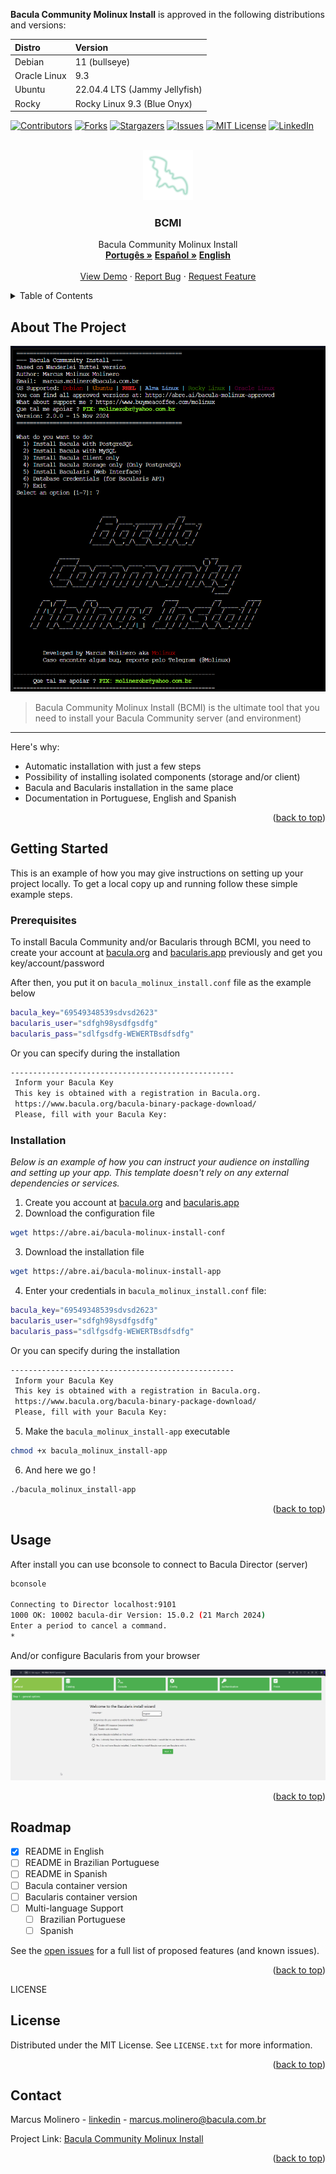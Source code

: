 **Bacula Community Molinux Install** is approved in the following distributions and versions:

| Distro       | Version                       |
| :---         | :---                          |
| Debian       | 11 (bullseye)                 | 
| Oracle Linux | 9.3                           |
| Ubuntu       | 22.04.4 LTS (Jammy Jellyfish) | 
| Rocky        | Rocky Linux 9.3 (Blue Onyx)   |

<!-- Improved compatibility of back to top link: See: https://github.com/othneildrew/Best-README-Template/pull/73 -->
<a id="readme-top"></a>
<!--
*** Thanks for checking out the Best-README-Template. If you have a suggestion
*** that would make this better, please fork the repo and create a pull request
*** or simply open an issue with the tag "enhancement".
*** Don't forget to give the project a star!
*** Thanks again! Now go create something AMAZING! :D
-->

<!-- PROJECT SHIELDS -->
<!--
*** I'm using markdown "reference style" links for readability.
*** Reference links are enclosed in brackets [ ] instead of parentheses ( ).
*** See the bottom of this document for the declaration of the reference variables
*** for contributors-url, forks-url, etc. This is an optional, concise syntax you may use.
*** https://www.markdownguide.org/basic-syntax/#reference-style-links
-->
[![Contributors][contributors-shield]][contributors-url]
[![Forks][forks-shield]][forks-url]
[![Stargazers][stars-shield]][stars-url]
[![Issues][issues-shield]][issues-url]
[![MIT License][license-shield]][license-url]
[![LinkedIn][linkedin-shield]][linkedin-url]

<!-- PROJECT LOGO -->
<br />
<div align="center">
  <a href="https://github.com/othneildrew/Best-README-Template">
    <img src="./assets/icons8-morcego-96.png" alt="Logo" width="80" height="80">
  </a>

  <h3 align="center">BCMI</h3>

  <p align="center">
    Bacula Community Molinux Install
    <br />
    <a href="https://github.com/molinux/bacula-tools/blob/master/bacula-install/README-pt_BR.md"><strong>Portugês »</strong></a>
    <a href="https://github.com/molinux/bacula-tools/blob/master/bacula-install/README-es.md"><strong>Español »</strong></a>
    <a href="https://github.com/molinux/bacula-tools/blob/master/bacula-install/README-en.md"><strong>English</strong></a>
    <br />
    <br />
    <a href="https://github.com/othneildrew/Best-README-Template">View Demo</a>
    ·
    <a href="https://github.com/othneildrew/Best-README-Template/issues/new?labels=bug&template=bug-report---.md">Report Bug</a>
    ·
    <a href="https://github.com/othneildrew/Best-README-Template/issues/new?labels=enhancement&template=feature-request---.md">Request Feature</a>
  </p>
</div>

<!-- TABLE OF CONTENTS -->
<details>
  <summary>Table of Contents</summary>
  <ol>
    <li>
      <a href="#about-the-project">About The Project</a>
      <ul>
        <li><a href="#built-with">Built With</a></li>
      </ul>
    </li>
    <li>
      <a href="#getting-started">Getting Started</a>
      <ul>
        <li><a href="#prerequisites">Prerequisites</a></li>
        <li><a href="#installation">Installation</a></li>
      </ul>
    </li>
    <li><a href="#usage">Usage</a></li>
    <li><a href="#roadmap">Roadmap</a></li>
    <li><a href="#contributing">Contributing</a></li>
    <li><a href="#license">License</a></li>
    <li><a href="#contact">Contact</a></li>
    <li><a href="#acknowledgments">Acknowledgments</a></li>
  </ol>
</details>

<!-- ABOUT THE PROJECT -->
## About The Project

[![Product Name Screen Shot][product-screenshot]](https://example.com)

> Bacula Community Molinux Install (BCMI) is the ultimate tool that you need to install your Bacula Community server (and environment)

---

Here's why:

* Automatic installation with just a few steps
* Possibility of installing isolated components (storage and/or client)
* Bacula and Bacularis installation in the same place
* Documentation in Portuguese, English and Spanish

<p align="right">(<a href="#readme-top">back to top</a>)</p>

<!-- GETTING STARTED -->
## Getting Started

This is an example of how you may give instructions on setting up your project locally.
To get a local copy up and running follow these simple example steps.

### Prerequisites

To install Bacula Community and/or Bacularis through BCMI, you need to create your account at [bacula.org](https://www.bacula.org/bacula-binary-package-download/) and [bacularis.app](https://users.bacularis.com/user/login/) previously and get you key/account/password

After then, you put it on `bacula_molinux_install.conf` file as the example below

```bash
bacula_key="69549348539sdvsd2623"
bacularis_user="sdfgh98ysdfgsdfg"
bacularis_pass="sdlfgsdfg-WEWERTBsdfsdfg"
```

Or you can specify during the installation

```bash
--------------------------------------------------
 Inform your Bacula Key
 This key is obtained with a registration in Bacula.org.
 https://www.bacula.org/bacula-binary-package-download/
 Please, fill with your Bacula Key: 
```

### Installation

_Below is an example of how you can instruct your audience on installing and setting up your app. This template doesn't rely on any external dependencies or services._

1. Create you account at [bacula.org](https://www.bacula.org/bacula-binary-package-download/) and [bacularis.app](https://users.bacularis.com/user/login/)
2. Download the configuration file

```sh
wget https://abre.ai/bacula-molinux-install-conf
```

3. Download the installation file

```sh
wget https://abre.ai/bacula-molinux-install-app
```

4. Enter your credentials in `bacula_molinux_install.conf` file:

```bash
bacula_key="69549348539sdvsd2623"
bacularis_user="sdfgh98ysdfgsdfg"
bacularis_pass="sdlfgsdfg-WEWERTBsdfsdfg"
```

Or you can specify during the installation

```bash
--------------------------------------------------
 Inform your Bacula Key
 This key is obtained with a registration in Bacula.org.
 https://www.bacula.org/bacula-binary-package-download/
 Please, fill with your Bacula Key: 
```

5. Make the `bacula_molinux_install-app` executable

```bash
chmod +x bacula_molinux_install-app
```

6. And here we go !

```bash
./bacula_molinux_install-app
```

<p align="right">(<a href="#readme-top">back to top</a>)</p>

<!-- USAGE EXAMPLES -->
## Usage

After install you can use bconsole to connect to Bacula Director (server)

```bash
bconsole

Connecting to Director localhost:9101
1000 OK: 10002 bacula-dir Version: 15.0.2 (21 March 2024)
Enter a period to cancel a command.
*
```

And/or configure Bacularis from your browser

[![Bacularis API Screen Shot][bacularis-api-screenshot]](https://example.com)

<p align="right">(<a href="#readme-top">back to top</a>)</p>

<!-- ROADMAP -->
## Roadmap

* [x] README in English
* [ ] README in Brazilian Portuguese
* [ ] README in Spanish
* [ ] Bacula container version
* [ ] Bacularis container version
* [ ] Multi-language Support
  * [ ] Brazilian Portuguese
  * [ ] Spanish

See the [open issues](https://github.com/molinux/bacula_molinux_install/issues) for a full list of proposed features (and known issues).

<p align="right">(<a href="#readme-top">back to top</a>)</p>

<!-- CONTRIBUTING -->
<!-- ## Contributing

Contributions are what make the open source community such an amazing place to learn, inspire, and create. Any contributions you make are **greatly appreciated**.

If you have a suggestion that would make this better, please fork the repo and create a pull request. You can also simply open an issue with the tag "enhancement".
Don't forget to give the project a star! Thanks again!

1. Fork the Project
2. Create your Feature Branch (`git checkout -b feature/AmazingFeature`)
3. Commit your Changes (`git commit -m 'Add some AmazingFeature'`)
4. Push to the Branch (`git push origin feature/AmazingFeature`)
5. Open a Pull Request

<p align="right">(<a href="#readme-top">back to top</a>)</p> -->

LICENSE
## License

Distributed under the MIT License. See `LICENSE.txt` for more information.

<p align="right">(<a href="#readme-top">back to top</a>)</p>

<!-- CONTACT -->
## Contact

Marcus Molinero - [linkedin](https://linkedin.com/in/marcus-molinero) - <marcus.molinero@bacula.com.br>

Project Link: [Bacula Community Molinux Install](https://github.com/molinux/bacula_molinux_install)

<p align="right">(<a href="#readme-top">back to top</a>)</p>

<!-- ACKNOWLEDGMENTS -->
<!-- ## Acknowledgments

Use this space to list resources you find helpful and would like to give credit to. I've included a few of my favorites to kick things off!

* [Choose an Open Source License](https://choosealicense.com)
* [GitHub Emoji Cheat Sheet](https://www.webpagefx.com/tools/emoji-cheat-sheet)
* [Malven's Flexbox Cheatsheet](https://flexbox.malven.co/)
* [Malven's Grid Cheatsheet](https://grid.malven.co/)
* [Img Shields](https://shields.io)
* [GitHub Pages](https://pages.github.com)
* [Font Awesome](https://fontawesome.com)
* [React Icons](https://react-icons.github.io/react-icons/search)

<p align="right">(<a href="#readme-top">back to top</a>)</p> -->

<!-- MARKDOWN LINKS & IMAGES -->
<!-- https://www.markdownguide.org/basic-syntax/#reference-style-links -->
[contributors-shield]: https://img.shields.io/github/contributors/othneildrew/Best-README-Template.svg?style=for-the-badge
[contributors-url]: https://github.com/othneildrew/Best-README-Template/graphs/contributors
[forks-shield]: https://img.shields.io/github/forks/othneildrew/Best-README-Template.svg?style=for-the-badge
[forks-url]: https://github.com/othneildrew/Best-README-Template/network/members
[stars-shield]: https://img.shields.io/github/stars/othneildrew/Best-README-Template.svg?style=for-the-badge
[stars-url]: https://github.com/othneildrew/Best-README-Template/stargazers
[issues-shield]: https://img.shields.io/github/issues/othneildrew/Best-README-Template.svg?style=for-the-badge
[issues-url]: https://github.com/othneildrew/Best-README-Template/issues
[license-shield]: https://img.shields.io/github/license/othneildrew/Best-README-Template.svg?style=for-the-badge
[license-url]: https://github.com/othneildrew/Best-README-Template/blob/master/LICENSE.txt
[linkedin-shield]: https://img.shields.io/badge/-LinkedIn-black.svg?style=for-the-badge&logo=linkedin&colorB=555
[linkedin-url]: https://linkedin.com/in/othneildrew
[product-screenshot]: assets/bcmi-001.png
[bacularis-api-screenshot]: assets/bcmi-002.png
[Next.js]: https://img.shields.io/badge/next.js-000000?style=for-the-badge&logo=nextdotjs&logoColor=white
[Next-url]: https://nextjs.org/
[React.js]: https://img.shields.io/badge/React-20232A?style=for-the-badge&logo=react&logoColor=61DAFB
[React-url]: https://reactjs.org/
[Vue.js]: https://img.shields.io/badge/Vue.js-35495E?style=for-the-badge&logo=vuedotjs&logoColor=4FC08D
[Vue-url]: https://vuejs.org/
[Angular.io]: https://img.shields.io/badge/Angular-DD0031?style=for-the-badge&logo=angular&logoColor=white
[Angular-url]: https://angular.io/
[Svelte.dev]: https://img.shields.io/badge/Svelte-4A4A55?style=for-the-badge&logo=svelte&logoColor=FF3E00
[Svelte-url]: https://svelte.dev/
[Laravel.com]: https://img.shields.io/badge/Laravel-FF2D20?style=for-the-badge&logo=laravel&logoColor=white
[Laravel-url]: https://laravel.com
[Bootstrap.com]: https://img.shields.io/badge/Bootstrap-563D7C?style=for-the-badge&logo=bootstrap&logoColor=white
[Bootstrap-url]: https://getbootstrap.com
[JQuery.com]: https://img.shields.io/badge/jQuery-0769AD?style=for-the-badge&logo=jquery&logoColor=white
[JQuery-url]: https://jquery.com
[Bash-url]: https://cdn.rawgit.com/odb/official-bash-logo/master/assets/Logos/Identity/PNG/BASH_logo-transparent-bg-color.png
